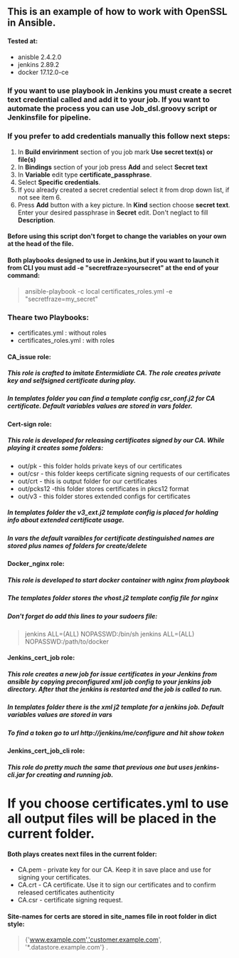 ## This is an example of how to work with OpenSSL in Ansible.
#### Tested at:
* anisble 2.4.2.0
* jenkins 2.89.2
* docker 17.12.0-ce
### If you want to use playbook in Jenkins you must create a secret text credential called and add it to your job. If you want to automate the process you can use Job_dsl.groovy script or Jenkinsfile for pipeline. 
### If you prefer to add credentials manually this follow next steps:
1. In **Build envirinment** section of you job mark **Use secret text(s) or file(s)**
2. In **Bindings** section of your job press **Add** and select **Secret text**
3. In **Variable** edit type **certificate_passphrase**.
4. Select **Specific credentials**.
5. If you already created a secret credential select it from drop down list, if not see item 6.
6. Press **Add** button with a key picture. In **Kind** section choose **secret text**. Enter your desired passphrase in **Secret** edit. Don't neglact to fill **Description**.
#### Before using this script don't forget to change the variables on your own at the head of the file.
#### Both playbooks designed to use in Jenkins,but if you want to launch it from CLI you must add **-e "secretfraze=yoursecret"** at the end of your command:
> ansible-playbook -c local certificates_roles.yml -e "secretfraze=my_secret"
### Theare two Playbooks:
* certificates.yml : without roles
* certificates_roles.yml : with roles
#### CA_issue role:
##### This role is crafted to imitate Entermidiate CA. The role creates private key and selfsigned certificate during play.
##### In **templates** folder you can find a template config **csr_conf.j2** for CA certificate. Default variables values are stored in **vars** folder.
#### Cert-sign role:
##### This role is developed for releasing certificates signed by our CA. While playing it creates some folders:
* out/pk - this folder holds private keys of our certificates
* out/csr - this folder keeps certificate signing requests of our certificates
* out/crt - this is output folder for our certificates
* out/pcks12 -this folder stores certificates in pkcs12 format
* out/v3 - this folder stores extended configs for certificates
##### In **templates** folder the **v3_ext.j2** template config is placed for holding info about extended certificate usage.
##### In **vars** the default varaibles for certificate destinguished names are stored plus names of folders for create/delete
#### Docker_nginx role:
##### This role is developed to start docker container with nginx from playbook
##### The **templates** folder stores the **vhost.j2** template config file for nginx
##### Don't forget do add this lines to your sudoers file:
> jenkins ALL=(ALL) NOPASSWD:/bin/sh
> jenkins ALL=(ALL) NOPASSWD:/path/to/docker
#### Jenkins_cert_job role:
##### This role creates a new job for issue certificates in your Jenkins from ansible by copying preconfigured xml job config to your jenkins job directory. After that the jenkins is restarted and the job is called to run. 
##### In **templates** folder there is the xml j2 template for a jenkins job. Default variables values are stored in **vars**
##### To find a **token** go to url *http://jenkins/me/configure* and hit **show token**
#### Jenkins_cert_job_cli role:
##### This role do pretty much the same that previous one but uses jenkins-cli.jar for creating and running job.
# If you choose **certificates.yml** to use all output files will be placed in the current folder.
#### Both plays creates next files in the current folder:
* CA.pem - private key for our CA. Keep it in save place and use for signing your certificates.
* CA.crt - CA certificate. Use it to sign our certificates and to confirm released certificates authenticity
* CA.csr - certificate signing request. 
#### Site-names for certs are stored in **site_names** file in root folder in dict style:
> {'www.example.com','customer.example.com', '*.datastore.example.com'} .

